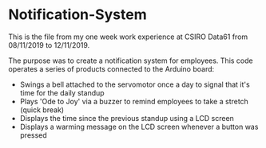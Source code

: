 # Notification-System

This is the file from my one week work experience at CSIRO Data61 from 08/11/2019 to 12/11/2019.

The purpose was to create a notification system for employees. 
This code operates a series of products connected to the Arduino board:
- Swings a bell attached to the servomotor once a day to signal that it's time for the daily standup
- Plays 'Ode to Joy' via a buzzer to remind employees to take a stretch (quick break)
- Displays the time since the previous standup using a LCD screen
- Displays a warming message on the LCD screen whenever a button was pressed
